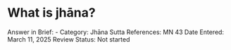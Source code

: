 # What is jhāna?

Answer in Brief: -
 Category: Jhāna
Sutta References: MN 43
Date Entered: March 11, 2025
Review Status: Not started